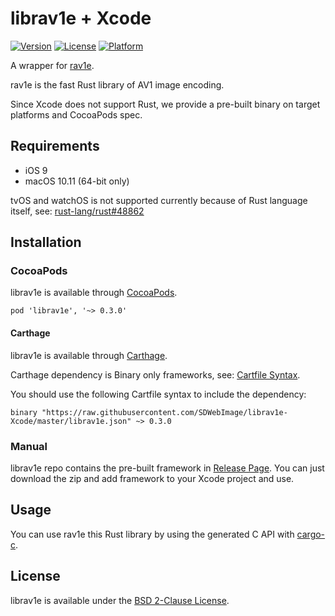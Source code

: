# librav1e + Xcode

[![Version](https://img.shields.io/cocoapods/v/librav1e.svg?style=flat)](http://cocoapods.org/pods/librav1e)
[![License](https://img.shields.io/cocoapods/l/librav1e.svg?style=flat)](http://cocoapods.org/pods/librav1e)
[![Platform](https://img.shields.io/cocoapods/p/librav1e.svg?style=flat)](http://cocoapods.org/pods/librav1e)

A wrapper for [rav1e](https://github.com/xiph/rav1e).

rav1e is the fast Rust library of AV1 image encoding.

Since Xcode does not support Rust, we provide a pre-built binary on target platforms and CocoaPods spec.

## Requirements

+ iOS 9
+ macOS 10.11 (64-bit only)

tvOS and watchOS is not supported currently because of Rust language itself, see: [rust-lang/rust#48862](https://github.com/rust-lang/rust/issues/48862)

## Installation

### CocoaPods

librav1e is available through [CocoaPods](https://github.com/CocoaPods/CocoaPods).

```
pod 'librav1e', '~> 0.3.0'
```

#### Carthage

librav1e is available through [Carthage](https://github.com/Carthage/Carthage).

Carthage dependency is Binary only frameworks, see: [Cartfile Syntax](https://github.com/Carthage/Carthage/blob/master/Documentation/Artifacts.md).

You should use the following Cartfile syntax to include the dependency:

```
binary "https://raw.githubusercontent.com/SDWebImage/librav1e-Xcode/master/librav1e.json" ~> 0.3.0
```

### Manual

librav1e repo contains the pre-built framework in [Release Page](https://github.com/SDWebImage/librav1e-Xcode/releases). You can just download the zip and add framework to your Xcode project and use.

## Usage

You can use rav1e this Rust library by using the generated C API with [cargo-c](https://crates.io/crates/cargo-c).

## License

librav1e is available under the [BSD 2-Clause License](https://github.com/xiph/rav1e/blob/master/LICENSE).



